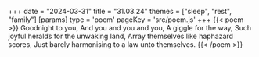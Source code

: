 +++
date = "2024-03-31"
title = "31.03.24"
themes = ["sleep", "rest", "family"]
[params]
  type = 'poem'
  pageKey = 'src/poem.js'
+++
{{< poem >}}
Goodnight to you,
And you and you and you,
A giggle for the way,
Such joyful heralds for the unwaking land,
Array themselves like haphazard scores,
Just barely harmonising to a law unto themselves.
{{< /poem >}}